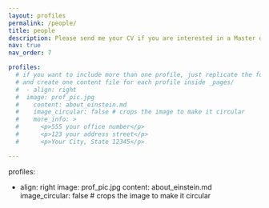 ```yaml
---
layout: profiles
permalink: /people/
title: people
description: Please send me your CV if you are interested in a Master or PhD position in SCUT.
nav: true
nav_order: 7

profiles:
  # if you want to include more than one profile, just replicate the following block
  # and create one content file for each profile inside _pages/
  #  - align: right
  #  image: prof_pic.jpg
  #    content: about_einstein.md
  #    image_circular: false # crops the image to make it circular
  #    more_info: >
  #      <p>555 your office number</p>
  #      <p>123 your address street</p>
  #      <p>Your City, State 12345</p>

---
```


profiles:

- align: right
image: prof_pic.jpg
content: about_einstein.md
image_circular: false # crops the image to make it circular


